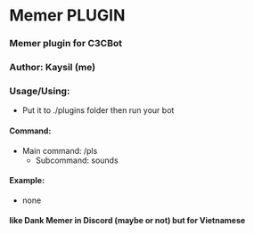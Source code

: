 # Memer PLUGIN #
### Memer plugin for C3CBot
### Author: Kaysil (me) ##

### Usage/Using:
- Put it to ./plugins folder then run your bot
#### Command:
- Main command: /pls
  - Subcommand: sounds

#### Example:
- none

#### like Dank Memer in Discord (maybe or not) but for Vietnamese

